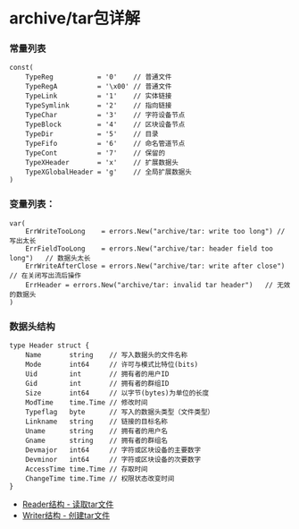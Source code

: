 # archive/tar包详解

### 常量列表
	const(
		TypeReg           = '0'    // 普通文件
		TypeRegA          = '\x00' // 普通文件
		TypeLink          = '1'    // 实体链接
		TypeSymlink       = '2'    // 指向链接
		TypeChar          = '3'    // 字符设备节点
		TypeBlock         = '4'    // 区块设备节点
		TypeDir           = '5'    // 目录
		TypeFifo          = '6'    // 命名管道节点
		TypeCont          = '7'    // 保留的
		TypeXHeader       = 'x'    // 扩展数据头
		TypeXGlobalHeader = 'g'    // 全局扩展数据头
	)
### 变量列表：
	var(
		ErrWriteTooLong    = errors.New("archive/tar: write too long") // 写出太长
		ErrFieldTooLong    = errors.New("archive/tar: header field too long")	// 数据头太长
		ErrWriteAfterClose = errors.New("archive/tar: write after close")	// 在关闭写出流后操作
		ErrHeader = errors.New("archive/tar: invalid tar header")	// 无效的数据头
	)

### 数据头结构
	type Header struct {
    	Name       string    // 写入数据头的文件名称
		Mode       int64     // 许可与模式比特位(bits)
    	Uid        int       // 拥有者的用户ID
    	Gid        int       // 拥有者的群组ID
    	Size       int64     // 以字节(bytes)为单位的长度
    	ModTime    time.Time // 修改时间
    	Typeflag   byte      // 写入的数据头类型（文件类型）
    	Linkname   string    // 链接的目标名称
    	Uname      string    // 拥有者的用户名
    	Gname      string    // 拥有者的群组名
    	Devmajor   int64     // 字符或区块设备的主要数字
    	Devminor   int64     // 字符或区块设备的次要数字
    	AccessTime time.Time // 存取时间
    	ChangeTime time.Time // 权限状态改变时间
	}

*	[Reader结构 - 读取tar文件](Reader.md) 
*	[Writer结构 - 创建tar文件](Writer.md) 